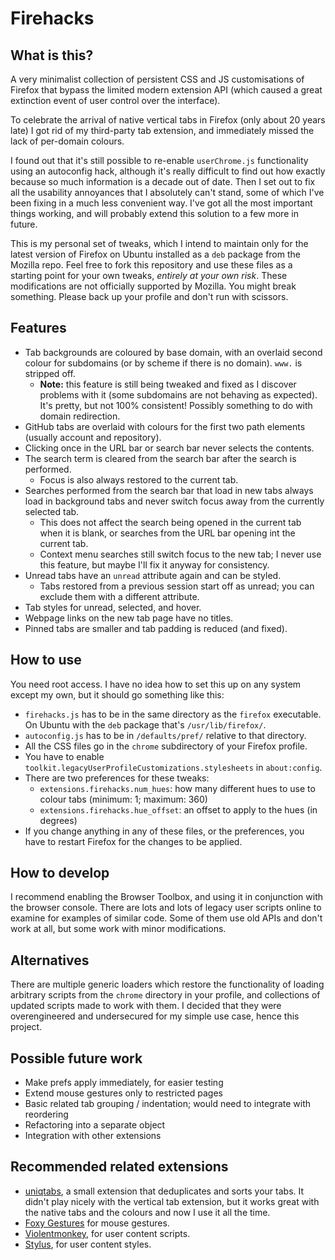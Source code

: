 # Firehacks

## What is this?

A very minimalist collection of persistent CSS and JS customisations of Firefox that bypass the limited modern extension API (which caused a great extinction event of user control over the interface).

To celebrate the arrival of native vertical tabs in Firefox (only about 20 years late) I got rid of my third-party tab extension, and immediately missed the lack of per-domain colours.

I found out that it's still possible to re-enable `userChrome.js` functionality using an autoconfig hack, although it's really difficult to find out how exactly because so much information is a decade out of date. Then I set out to fix all the usability annoyances that I absolutely can't stand, some of which I've been fixing in a much less convenient way. I've got all the most important things working, and will probably extend this solution to a few more in future.

This is my personal set of tweaks, which I intend to maintain only for the latest version of Firefox on Ubuntu installed as a `deb` package from the Mozilla repo. Feel free to fork this repository and use these files as a starting point for your own tweaks, *entirely at your own risk*. These modifications are not officially supported by Mozilla. You might break something. Please back up your profile and don't run with scissors.

## Features

* Tab backgrounds are coloured by base domain, with an overlaid second colour for subdomains (or by scheme if there is no domain). `www.` is stripped off.
    * **Note:** this feature is still being tweaked and fixed as I discover problems with it (some subdomains are not behaving as expected). It's pretty, but not 100% consistent! Possibly something to do with domain redirection.
* GitHub tabs are overlaid with colours for the first two path elements (usually account and repository).
* Clicking once in the URL bar or search bar never selects the contents.
* The search term is cleared from the search bar after the search is performed.
    * Focus is also always restored to the current tab.
* Searches performed from the search bar that load in new tabs always load in background tabs and never switch focus away from the currently selected tab.
    * This does not affect the search being opened in the current tab when it is blank, or searches from the URL bar opening int the current tab.
    * Context menu searches still switch focus to the new tab; I never use this feature, but maybe I'll fix it anyway for consistency.
* Unread tabs have an `unread` attribute again and can be styled.
    * Tabs restored from a previous session start off as unread; you can exclude them with a different attribute.
* Tab styles for unread, selected, and hover.
* Webpage links on the new tab page have no titles.
* Pinned tabs are smaller and tab padding is reduced (and fixed).

## How to use

You need root access. I have no idea how to set this up on any system except my own, but it should go something like this:

* `firehacks.js` has to be in the same directory as the `firefox` executable. On Ubuntu with the `deb` package that's `/usr/lib/firefox/`.
* `autoconfig.js` has to be in `/defaults/pref/` relative to that directory.
* All the CSS files go in the `chrome` subdirectory of your Firefox profile.
* You have to enable `toolkit.legacyUserProfileCustomizations.stylesheets` in `about:config`.
* There are two preferences for these tweaks:
    * `extensions.firehacks.num_hues`: how many different hues to use to colour tabs (minimum: 1; maximum: 360)
    * `extensions.firehacks.hue_offset`: an offset to apply to the hues (in degrees)
* If you change anything in any of these files, or the preferences, you have to restart Firefox for the changes to be applied.

## How to develop

I recommend enabling the Browser Toolbox, and using it in conjunction with the browser console. There are lots and lots of legacy user scripts online to examine for examples of similar code. Some of them use old APIs and don't work at all, but some work with minor modifications.

## Alternatives

There are multiple generic loaders which restore the functionality of loading arbitrary scripts from the `chrome` directory in your profile, and collections of updated scripts made to work with them. I decided that they were overengineered and undersecured for my simple use case, hence this project.

## Possible future work

* Make prefs apply immediately, for easier testing
* Extend mouse gestures only to restricted pages
* Basic related tab grouping / indentation; would need to integrate with reordering
* Refactoring into a separate object
* Integration with other extensions

## Recommended related extensions

* [uniqtabs](https://addons.mozilla.org/en-US/firefox/addon/uniqtabs/), a small extension that deduplicates and sorts your tabs. It didn't play nicely with the vertical tab extension, but it works great with the native tabs and the colours and now I use it all the time.
* [Foxy Gestures](https://addons.mozilla.org/en-US/firefox/addon/foxy-gestures/) for mouse gestures.
* [Violentmonkey](https://addons.mozilla.org/en-US/firefox/addon/violentmonkey/), for user content scripts.
* [Stylus](https://addons.mozilla.org/en-US/firefox/addon/styl-us/), for user content styles.
